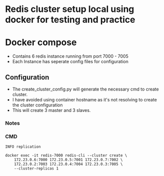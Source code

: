 # Redis cluster setup local using docker for testing and practice

# Docker compose 
*  Contains 6 redis instance running from port 7000 - 7005
*  Each Instance has seperate config files for configuration

## Configuration
* The create_cluster_config.py will generate the necessary cmd to create cluster.
* I have avoided using container hostname as it's not resolving to create the cluster configuration
* This will create 3 master and 3 slaves.

### Notes

### CMD
``` INFO replication ```

``` 
docker exec -it redis-7000 redis-cli --cluster create \
    172.23.0.6:7000 172.23.0.5:7001 172.23.0.7:7002 \
    172.23.0.2:7003 172.23.0.4:7004 172.23.0.3:7005 \
    --cluster-replicas 1
```

